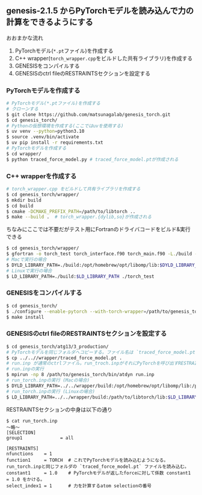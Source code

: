 ## genesis-2.1.5 からPyTorchモデルを読み込んで力の計算をできるようにする

おおまかな流れ

1. PyTorchモデル(`*.pt`ファイル)を作成する
2. C++ wrapper(`torch_wrapper.cpp`をビルドした共有ライブラリ)を作成する
3. GENESISをコンパイルする
4. GENESISのctrl fileのRESTRAINTSセクションを設定する

### PyTorchモデルを作成する

```bash
# PyTorchモデル(*.ptファイル)を作成する
# クローンする
$ git clone https://github.com/matsunagalab/genesis_torch.git
$ cd genesis_torch/
# Pythonの仮想環境を作成する(ここではuvを使用する)
$ uv venv --python=python3.10
$ source .venv/bin/activate
$ uv pip install -r requirements.txt
# PyTorchモデルを作成する
$ cd wrapper/
$ python traced_force_model.py # traced_force_model.ptが作成される
```

### C++ wrapperを作成する

```bash
# torch_wrapper.cpp をビルドして共有ライブラリを作成する
$ cd genesis_torch/wrapper/
$ mkdir build
$ cd build
$ cmake -DCMAKE_PREFIX_PATH=/path/to/libtorch ..
$ make --build .  # torch_wrapper.{dylib,so}が作成される
```

ちなみにここでは不要だがテスト用にFortranのドライバコードをビルド&実行できる
```bash
$ cd genesis_torch/wrapper/
$ gfortran -o torch_test torch_interface.f90 torch_main.f90 -L./build -ltorch_wrapper -I./build
# Macで実行の場合
$ DYLD_LIBRARY_PATH=./build:/opt/homebrew/opt/libomp/lib:$DYLD_LIBRARY_PATH ./torch_test
# Linuxで実行の場合
$ LD_LIBRARY_PATH=./build:$LD_LIBRARY_PATH ./torch_test
```

### GENESISをコンパイルする

```bash
$ cd genesis_torch/
$ ./configure --enable-pytorch --with-torch-wrapper=/path/to/genesis_torch/wrapper/build
$ make install
```

### GENESISのctrl fileのRESTRAINTSセクションを設定する

```bash
$ cd genesis_torch/atg13/3_production/
# PyTorchモデルを同じフォルダへコピーする。ファイル名は `traced_force_model.pt` としている。
$ cp ../..//wrapper/traced_force_model.pt .
# run.inp が通常のctrlファイル。run_troch.inpがそれにPyTorchを呼び出すRESTRAINTSセクションを足したもの。
# run.inpの実行
$ mpirun -np 8 /path/to/genesis_torch/bin/atdyn run.inp
# run_torch.inpの実行 (Macの場合)
$ DYLD_LIBRARY_PATH=../../wrapper/build:/opt/homebrew/opt/libomp/lib:/path/to/libtorch/lib:$DYLD_LIBRARY_PATH mpirun -np 8 /path/to/genesis_torch/bin/atdyn run_torch.inp
# run_torch.inpの実行 (Linuxの場合)
$ LD_LIBRARY_PATH=../../wrapper/build:/path/to/libtorch/lib:$LD_LIBRARY_PATH mpirun -np 8 /path/to/genesis_torch/bin/atdyn run_torch.inp
```

RESTRAINTSセクションの中身は以下の通り

```Fortran
$ cat run_torch.inp
〜略〜
[SELECTION]
group1              = all

[RESTRAINTS]
nfunctions    = 1
function1     = TORCH  # これでPyTorchモデルを読み込むようになる。run_torch.inpと同じフォルダの `traced_force_model.pt` ファイルを読み込む。
constant1     = 1.0    # PyTorchモデルが返したforceに対して係数 constant1 = 1.0 をかける。
select_index1 = 1      # 力を計算するatom selectionの番号
```
